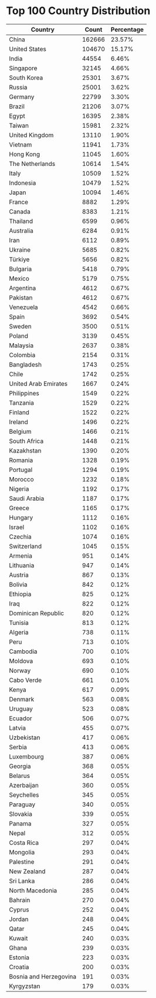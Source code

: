 # Top 100 Country Distribution
| Country | Count | Percentage |
|----|----|----|
| China | 162666 | 23.57% |
| United States | 104670 | 15.17% |
| India | 44554 | 6.46% |
| Singapore | 32145 | 4.66% |
| South Korea | 25301 | 3.67% |
| Russia | 25001 | 3.62% |
| Germany | 22799 | 3.30% |
| Brazil | 21206 | 3.07% |
| Egypt | 16395 | 2.38% |
| Taiwan | 15981 | 2.32% |
| United Kingdom | 13110 | 1.90% |
| Vietnam | 11941 | 1.73% |
| Hong Kong | 11045 | 1.60% |
| The Netherlands | 10614 | 1.54% |
| Italy | 10509 | 1.52% |
| Indonesia | 10479 | 1.52% |
| Japan | 10094 | 1.46% |
| France | 8882 | 1.29% |
| Canada | 8383 | 1.21% |
| Thailand | 6599 | 0.96% |
| Australia | 6284 | 0.91% |
| Iran | 6112 | 0.89% |
| Ukraine | 5685 | 0.82% |
| Türkiye | 5656 | 0.82% |
| Bulgaria | 5418 | 0.79% |
| Mexico | 5179 | 0.75% |
| Argentina | 4612 | 0.67% |
| Pakistan | 4612 | 0.67% |
| Venezuela | 4542 | 0.66% |
| Spain | 3692 | 0.54% |
| Sweden | 3500 | 0.51% |
| Poland | 3139 | 0.45% |
| Malaysia | 2637 | 0.38% |
| Colombia | 2154 | 0.31% |
| Bangladesh | 1743 | 0.25% |
| Chile | 1742 | 0.25% |
| United Arab Emirates | 1667 | 0.24% |
| Philippines | 1549 | 0.22% |
| Tanzania | 1529 | 0.22% |
| Finland | 1522 | 0.22% |
| Ireland | 1496 | 0.22% |
| Belgium | 1466 | 0.21% |
| South Africa | 1448 | 0.21% |
| Kazakhstan | 1390 | 0.20% |
| Romania | 1328 | 0.19% |
| Portugal | 1294 | 0.19% |
| Morocco | 1232 | 0.18% |
| Nigeria | 1192 | 0.17% |
| Saudi Arabia | 1187 | 0.17% |
| Greece | 1165 | 0.17% |
| Hungary | 1112 | 0.16% |
| Israel | 1102 | 0.16% |
| Czechia | 1074 | 0.16% |
| Switzerland | 1045 | 0.15% |
| Armenia | 951 | 0.14% |
| Lithuania | 947 | 0.14% |
| Austria | 867 | 0.13% |
| Bolivia | 842 | 0.12% |
| Ethiopia | 825 | 0.12% |
| Iraq | 822 | 0.12% |
| Dominican Republic | 820 | 0.12% |
| Tunisia | 813 | 0.12% |
| Algeria | 738 | 0.11% |
| Peru | 713 | 0.10% |
| Cambodia | 700 | 0.10% |
| Moldova | 693 | 0.10% |
| Norway | 690 | 0.10% |
| Cabo Verde | 661 | 0.10% |
| Kenya | 617 | 0.09% |
| Denmark | 563 | 0.08% |
| Uruguay | 523 | 0.08% |
| Ecuador | 506 | 0.07% |
| Latvia | 455 | 0.07% |
| Uzbekistan | 417 | 0.06% |
| Serbia | 413 | 0.06% |
| Luxembourg | 387 | 0.06% |
| Georgia | 368 | 0.05% |
| Belarus | 364 | 0.05% |
| Azerbaijan | 360 | 0.05% |
| Seychelles | 345 | 0.05% |
| Paraguay | 340 | 0.05% |
| Slovakia | 339 | 0.05% |
| Panama | 327 | 0.05% |
| Nepal | 312 | 0.05% |
| Costa Rica | 297 | 0.04% |
| Mongolia | 293 | 0.04% |
| Palestine | 291 | 0.04% |
| New Zealand | 287 | 0.04% |
| Sri Lanka | 286 | 0.04% |
| North Macedonia | 285 | 0.04% |
| Bahrain | 270 | 0.04% |
| Cyprus | 252 | 0.04% |
| Jordan | 248 | 0.04% |
| Qatar | 245 | 0.04% |
| Kuwait | 240 | 0.03% |
| Ghana | 239 | 0.03% |
| Estonia | 223 | 0.03% |
| Croatia | 200 | 0.03% |
| Bosnia and Herzegovina | 191 | 0.03% |
| Kyrgyzstan | 179 | 0.03% |
